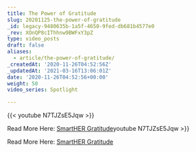 ```yaml
---
title: The Power of Gratitude
slug: 20201125-the-power-of-gratitude
_id: legacy-9480635b-1a5f-4650-9fed-db681b4577e0
_rev: XOnQP8cIThhnw9BWFxY3pZ
type: video_posts
draft: false
aliases:
  - article/the-power-of-gratitude/
_createdAt: '2020-11-26T04:52:56Z'
_updatedAt: '2021-03-16T13:06:01Z'
date: '2020-11-26T04:52:56+00:00'
weight: 50
video_series: Spotlight

---
```

{{< youtube N7TJZsE5Jqw >}}

Read More Here: [SmartHER Gratitude](https://smarthernews.com/the-science-of-giving-thanks/)youtube N7TJZsE5Jqw >}}

Read More Here: [SmartHER Gratitude](https://smarthernews.com/the-science-of-giving-thanks/)